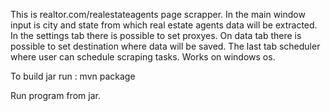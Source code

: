 This is realtor.com/realestateagents page scrapper. In the main window input is city and state from which real estate agents data will be extracted. In the settings tab there is possible to set proxyes. On data tab there is possible to set destination where data will be saved.
The last tab scheduler where user can schedule scraping tasks.
Works on windows os.

To build jar run : mvn package

Run program from jar.